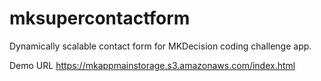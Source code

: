 # mksupercontactform
Dynamically scalable contact form for MKDecision coding challenge app.

Demo URL
https://mkappmainstorage.s3.amazonaws.com/index.html
